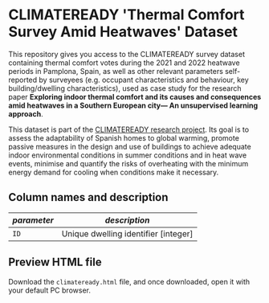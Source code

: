 # CLIMATEREADY 'Thermal Comfort Survey Amid Heatwaves' Dataset

This repository gives you access to the CLIMATEREADY survey dataset containing thermal comfort votes during the 2021 and 2022 heatwave periods in Pamplona, Spain, as well as other relevant parameters self-reported by surveyees (e.g. occupant characteristics and behaviour, key building/dwelling characteristics), used as case study for the research paper **Exploring indoor thermal comfort and its causes and consequences amid heatwaves in a Southern European city— An unsupervised learning approach**. 

This dataset is part of the [CLIMATEREADY research project](https://experience.arcgis.com/experience/a85fb262378b49dc87381261a2e53c91). Its goal is to assess the adaptability of Spanish homes to global warming, promote passive measures in the design and use of buildings to achieve adequate indoor environmental conditions in summer conditions and in heat wave events, minimise and quantify the risks of overheating with the minimum energy demand for cooling when conditions make it necessary.

## Column names and description

| *parameter* | *description* |
| --------------- | --------------- |
| `ID` | Unique dwelling identifier [integer]  |


## Preview HTML file
Download the `climateready.html` file, and once downloaded, open it with your default PC browser.
